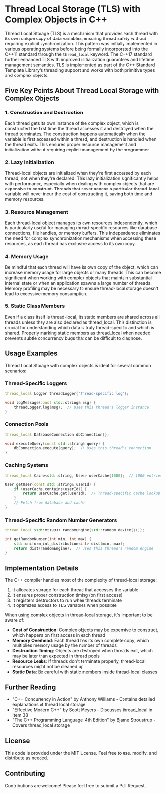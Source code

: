 # Thread Local Storage (TLS) with Complex Objects in C++

Thread Local Storage (TLS) is a mechanism that provides each thread with its own unique copy of data variables, ensuring thread
safety without requiring explicit synchronization. This pattern was initially implemented in various operating systems before being
formally incorporated into the C++11 standard through the `thread_local` keyword. The C++17 standard further enhanced TLS with
improved initialization guarantees and lifetime management semantics. TLS is implemented as part of the C++ Standard Template
Library's threading support and works with both primitive types and complex objects.

## Five Key Points About Thread Local Storage with Complex Objects

### 1. Construction and Destruction
Each thread gets its own instance of the complex object, which is constructed the first time the thread accesses it and destroyed
when the thread terminates. The construction happens automatically when the variable is first accessed within a thread, and
destruction is handled when the thread exits. This ensures proper resource management and initialization without requiring explicit
management by the programmer.

### 2. Lazy Initialization
Thread-local objects are initialized when they're first accessed by each thread, not when they're declared. This lazy
initialization significantly helps with performance, especially when dealing with complex objects that are expensive to construct.
Threads that never access a particular thread-local variable will never incur the cost of constructing it, saving both time and
memory resources.

### 3. Resource Management
Each thread-local object manages its own resources independently, which is particularly useful for managing thread-specific
resources like database connections, file handles, or memory buffers. This independence eliminates the need for complex
synchronization mechanisms when accessing these resources, as each thread has exclusive access to its own copy.

### 4. Memory Usage
Be mindful that each thread will have its own copy of the object, which can increase memory usage for large objects or many
threads. This can become significant when working with complex objects that maintain substantial internal state or when an
application spawns a large number of threads. Memory profiling may be necessary to ensure thread-local storage doesn't lead to
excessive memory consumption.

### 5. Static Class Members
Even if a class itself is thread-local, its static members are shared across all threads unless they are also declared as
thread_local. This distinction is crucial for understanding which data is truly thread-specific and which is shared. Properly
marking static members as thread_local when needed prevents subtle concurrency bugs that can be difficult to diagnose.

## Usage Examples

Thread Local Storage with complex objects is ideal for several common scenarios:

### Thread-Specific Loggers
```cpp
thread_local Logger threadLogger{"Thread-specific log"};

void logMessage(const std::string& msg) {
    threadLogger.log(msg);  // Uses this thread's logger instance
}
```

### Connection Pools
```cpp
thread_local DatabaseConnection dbConnection{};

void executeQuery(const std::string& query) {
    dbConnection.execute(query);  // Uses this thread's connection
}
```

### Caching Systems
```cpp
thread_local Cache<std::string, User> userCache{1000};  // 1000 entries per thread

User getUser(const std::string& userId) {
    if (userCache.contains(userId)) {
        return userCache.get(userId);  // Thread-specific cache lookup
    }
    // Fetch from database and cache
}
```

### Thread-Specific Random Number Generators
```cpp
thread_local std::mt19937 randomEngine{std::random_device{}()};

int getRandomNumber(int min, int max) {
    std::uniform_int_distribution<int> dist(min, max);
    return dist(randomEngine);  // Uses this thread's random engine
}
```

## Implementation Details

The C++ compiler handles most of the complexity of thread-local storage:

1. It allocates storage for each thread that accesses the variable
2. It ensures proper construction timing (on first access)
3. It registers destructors to run when threads terminate
4. It optimizes access to TLS variables when possible

When using complex objects in thread-local storage, it's important to be aware of:

- **Cost of Construction**: Complex objects may be expensive to construct, which happens on first access in each thread
- **Memory Overhead**: Each thread has its own complete copy, which multiplies memory usage by the number of threads
- **Destruction Timing**: Objects are destroyed when threads exit, which may be later than expected in thread pools
- **Resource Leaks**: If threads don't terminate properly, thread-local resources might not be cleaned up
- **Static Data**: Be careful with static members inside thread-local classes

## Further Reading

- "C++ Concurrency in Action" by Anthony Williams - Contains detailed explanations of thread local storage
- "Effective Modern C++" by Scott Meyers - Discusses thread_local in Item 38
- "The C++ Programming Language, 4th Edition" by Bjarne Stroustrup - Covers thread_local storage

## License
This code is provided under the MIT License. Feel free to use, modify, and distribute as needed.

## Contributing
Contributions are welcome! Please feel free to submit a Pull Request.
